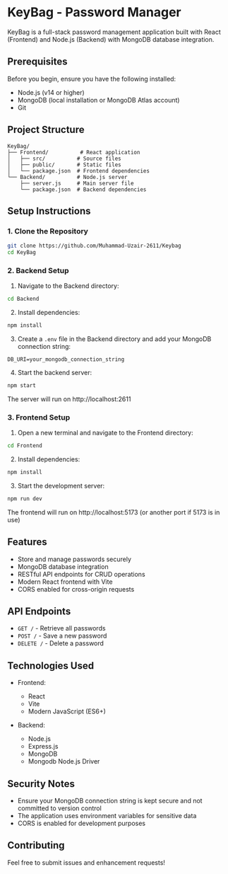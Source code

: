 # KeyBag - Password Manager

KeyBag is a full-stack password management application built with React (Frontend) and Node.js (Backend) with MongoDB database integration.

## Prerequisites

Before you begin, ensure you have the following installed:
- Node.js (v14 or higher)
- MongoDB (local installation or MongoDB Atlas account)
- Git

## Project Structure

```
KeyBag/
├── Frontend/          # React application
│   ├── src/          # Source files
│   ├── public/       # Static files
│   └── package.json  # Frontend dependencies
└── Backend/          # Node.js server
    ├── server.js     # Main server file
    └── package.json  # Backend dependencies
```

## Setup Instructions

### 1. Clone the Repository

```bash
git clone https://github.com/Muhammad-Uzair-2611/Keybag
cd KeyBag
```

### 2. Backend Setup

1. Navigate to the Backend directory:
```bash
cd Backend
```

2. Install dependencies:
```bash
npm install
```

3. Create a `.env` file in the Backend directory and add your MongoDB connection string:
```
DB_URI=your_mongodb_connection_string
```

4. Start the backend server:
```bash
npm start
```
The server will run on http://localhost:2611

### 3. Frontend Setup

1. Open a new terminal and navigate to the Frontend directory:
```bash
cd Frontend
```

2. Install dependencies:
```bash
npm install
```

3. Start the development server:
```bash
npm run dev
```
The frontend will run on http://localhost:5173 (or another port if 5173 is in use)

## Features

- Store and manage passwords securely
- MongoDB database integration
- RESTful API endpoints for CRUD operations
- Modern React frontend with Vite
- CORS enabled for cross-origin requests

## API Endpoints

- `GET /` - Retrieve all passwords
- `POST /` - Save a new password
- `DELETE /` - Delete a password

## Technologies Used

- Frontend:
  - React
  - Vite
  - Modern JavaScript (ES6+)
  
- Backend:
  - Node.js
  - Express.js
  - MongoDB
  - Mongodb Node.js Driver

## Security Notes

- Ensure your MongoDB connection string is kept secure and not committed to version control
- The application uses environment variables for sensitive data
- CORS is enabled for development purposes

## Contributing

Feel free to submit issues and enhancement requests! 